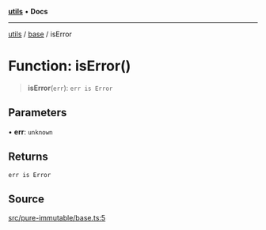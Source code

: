 [**utils**](../../../README.md) • **Docs**

***

[utils](../../../globals.md) / [base](../README.md) / isError

# Function: isError()

> **isError**(`err`): `err is Error`

## Parameters

• **err**: `unknown`

## Returns

`err is Error`

## Source

[src/pure-immutable/base.ts:5](https://github.com/alpinisme/utils/blob/825f78da0ace828df12ea4d598fd95fa96ee25f5/src/pure-immutable/base.ts#L5)
